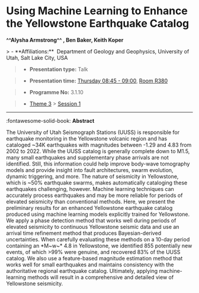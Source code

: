 # Using Machine Learning to Enhance the Yellowstone Earthquake Catalog

**^^Alysha Armstrong^^ , Ben Baker, Keith Koper**

<!-- more -->> - **Affiliations:**  Department of Geology and Geophysics, University of Utah, Salt Lake City, USA 

> - **Presentation type:** Talk

> - **Presentation time:** [Thursday 08:45 - 09:00](../sessions_comparison.md#__tabbed_3_5), [Room R380](../maps_venue.md#__tabbed_1_1)

> - **Programme No:** 3.1.10

> - [Theme 3](../theme3.md) > [Session 1](../sessions/session-3-1.md)

--- 

:fontawesome-solid-book: **Abstract**

The University of Utah Seismograph Stations (UUSS) is responsible for earthquake monitoring in the Yellowstone volcanic region and has cataloged ~34K earthquakes with magnitudes between -1.29 and 4.83 from 2002 to 2022. While the UUSS catalog is generally complete down to M1.5, many small earthquakes and supplementary phase arrivals are not identified. Still, this information could help improve body-wave tomography models and provide insight into fault architectures, swarm evolution, dynamic triggering, and more. The nature of seismicity in Yellowstone, which is ~50% earthquake swarms, makes automatically cataloging these earthquakes challenging, however. Machine learning techniques can accurately process earthquakes and may be more reliable for periods of elevated seismicity than conventional methods. Here, we present the preliminary results for an enhanced Yellowstone earthquake catalog produced using machine learning models explicitly trained for Yellowstone. We apply a phase detection method that works well during periods of elevated seismicity to continuous Yellowstone seismic data and use an arrival time refinement method that produces Bayesian-derived uncertainties. When carefully evaluating these methods on a 10-day period containing an *M~w~* 4.8 in Yellowstone, we identified 855 potentially new events, of which >99% were genuine, and recovered 83% of the UUSS catalog. We also use a feature-based magnitude estimation method that works well for small earthquakes and maintains consistency with the authoritative regional earthquake catalog. Ultimately, applying machine-learning methods will result in a comprehensive and detailed view of Yellowstone seismicity.

